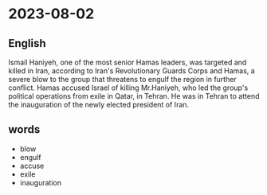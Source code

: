 # 2023-08-02

## English
Ismail Haniyeh, one of the most senior
Hamas leaders, was targeted and killed in
Iran, according to Iran's Revolutionary
Guards Corps and Hamas, a severe blow to 
the group that threatens to engulf the
region in further conflict. Hamas accused
Israel of killing Mr.Haniyeh, who led the
group's political operations from exile in
Qatar, in Tehran. He was in Tehran to 
attend the inauguration of the newly
elected president of Iran.

## words
* blow
* engulf
* accuse
* exile
* inauguration
